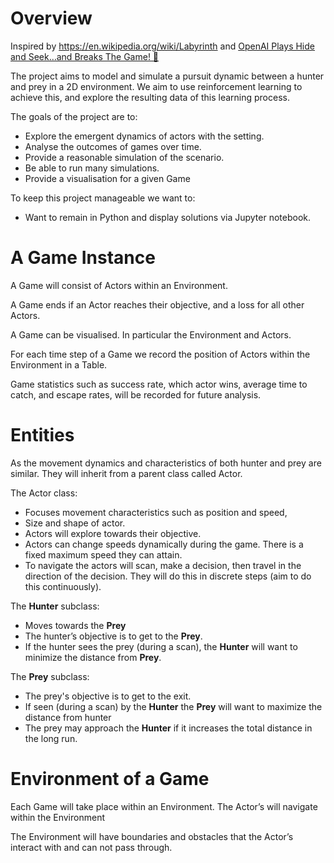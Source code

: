 # Overview

Inspired by https://en.wikipedia.org/wiki/Labyrinth and [OpenAI Plays Hide and Seek…and Breaks The Game! 🤖](https://www.youtube.com/watch?v=Lu56xVlZ40M&t=35s)

The project aims to model and simulate a pursuit dynamic between a hunter and prey in a 2D environment. We aim to use reinforcement learning to achieve this, and explore the resulting data of this learning process.

The goals of the project are to:


- Explore the emergent dynamics of actors with the setting.
- Analyse the outcomes of games over time.
- Provide a reasonable simulation of the scenario.
- Be able to run many simulations.
- Provide a visualisation for a given Game

To keep this project manageable we want to:

- Want to remain in Python and display solutions via Jupyter notebook.

# A Game Instance

A Game will consist of Actors within an Environment. 

A Game ends if an Actor reaches their objective, and a loss for all other Actors.

A Game can be visualised. In particular the Environment and Actors.

For each time step of a Game we record the position of Actors within the Environment in a Table.

Game statistics such as success rate, which actor wins, average time to catch, and escape rates, will be recorded for future analysis.

# Entities

As the movement dynamics and characteristics of both hunter and prey are similar. They will inherit from a parent class called Actor.

The Actor class:

- Focuses movement characteristics such as position and speed,
- Size and shape of actor.
- Actors will explore towards their objective.
- Actors can change speeds dynamically during the game. There is a fixed maximum speed they can attain.
- To navigate the actors will scan, make a decision, then travel in the direction of the decision. They will do this in discrete steps (aim to do this continuously).

The **Hunter** subclass:
- Moves towards the **Prey**
- The hunter’s objective is to get to the **Prey**.
- If the hunter sees the prey (during a scan), the **Hunter** will want to minimize the distance from **Prey**.

The **Prey** subclass:
- The prey's objective is to get to the exit.
- If seen (during a scan) by the **Hunter** the **Prey** will want to maximize the distance from hunter
- The prey may approach the **Hunter** if it increases the total distance in the long run.

# Environment of a Game

Each Game will take place within an Environment. The Actor’s will navigate within the Environment 

The Environment will have boundaries and obstacles that the Actor’s interact with and can not pass through.





